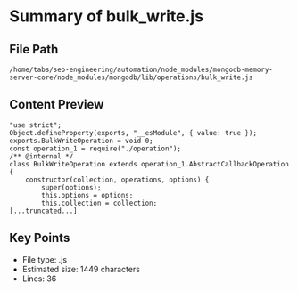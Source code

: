 # Summary of bulk_write.js
  
## File Path
`/home/tabs/seo-engineering/automation/node_modules/mongodb-memory-server-core/node_modules/mongodb/lib/operations/bulk_write.js`

## Content Preview
```
"use strict";
Object.defineProperty(exports, "__esModule", { value: true });
exports.BulkWriteOperation = void 0;
const operation_1 = require("./operation");
/** @internal */
class BulkWriteOperation extends operation_1.AbstractCallbackOperation {
    constructor(collection, operations, options) {
        super(options);
        this.options = options;
        this.collection = collection;
[...truncated...]
```

## Key Points
- File type: .js
- Estimated size: 1449 characters
- Lines: 36
